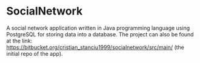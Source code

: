 # SocialNetwork
 A social network application written in Java programming language using PostgreSQL for storing data into a database.
 The project can also be found at the link: https://bitbucket.org/cristian_stanciu1999/socialnetwork/src/main/ (the initial repo of the app).
